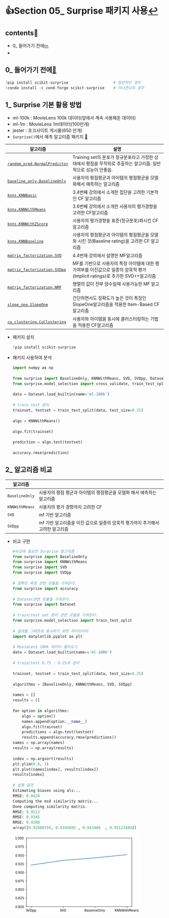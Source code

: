 # 👍Section 05_ Surprise 패키지 사용[↩](../../)

## contents📑<a id='contents'></a>

* 0_ 들어가기 전에[✏️](#0)
* 

## 0_ 들어가기 전에[📑](#contents)<a id='0'></a>

```python
!pip install scikit-surprise 					# 일반적인 경우
!conda install -c cond-forge scikit-surprise	# 아나콘다의 경우
```

## 1_ Surprise 기본 활용 방법

* ml-100k : MovieLens 100k 데이터(앞에서 계속 사용해온 데이터)
* ml-1m : MovieLens 1m데이터(100만개)
* jester : 조크사이트 게시물(650 만개)
* `Surprise()`에서 예측 알고리즘 패키지 [🔗](https://surprise.readthedocs.io/en/stable/prediction_algorithms_package.html)

| 알고리즘                                                     | 설명                                                         |
| ------------------------------------------------------------ | ------------------------------------------------------------ |
| [`random_pred.NormalPredictor`](https://surprise.readthedocs.io/en/stable/basic_algorithms.html#surprise.prediction_algorithms.random_pred.NormalPredictor) | Training set의 분포가 정규분포라고 가정한 상태에서 평점을 무작위로 추출하는 알고리즘. 일반적으로 성능이 안좋음. |
| [`baseline_only.BaselineOnly`](https://surprise.readthedocs.io/en/stable/basic_algorithms.html#surprise.prediction_algorithms.baseline_only.BaselineOnly) | 사용자의 평점평균과 아이템의 평점평균을 모델화해서 예측하는 알고리즘 |
| [`knns.KNNBasic`](https://surprise.readthedocs.io/en/stable/knn_inspired.html#surprise.prediction_algorithms.knns.KNNBasic) | 3.4번째 강의에서 소개한 집단을 고려한 기본적인 CF 알고리즘   |
| [`knns.KNNWithMeans`](https://surprise.readthedocs.io/en/stable/knn_inspired.html#surprise.prediction_algorithms.knns.KNNWithMeans) | 3.6번째 강의에서 소개한 사용자의 평가경향을 고려한 CF알고리즘 |
| [`knns.KNNWithZScore`](https://surprise.readthedocs.io/en/stable/knn_inspired.html#surprise.prediction_algorithms.knns.KNNWithZScore) | 사용자의 평가경향을 표준(정규분포)화시킨 CF알고리즘          |
| [`knns.KNNBaseline`](https://surprise.readthedocs.io/en/stable/knn_inspired.html#surprise.prediction_algorithms.knns.KNNBaseline) | 사용자의 평점평균과 아이템의 평점평균을 모델화 시킨 것(Baseline rating)을 고려한 CF 알고리즘 |
| [`matrix_factorization.SVD`](https://surprise.readthedocs.io/en/stable/matrix_factorization.html#surprise.prediction_algorithms.matrix_factorization.SVD) | 4.4번재 강의에서 설명한 MF알고리즘                           |
| [`matrix_factorization.SVDpp`](https://surprise.readthedocs.io/en/stable/matrix_factorization.html#surprise.prediction_algorithms.matrix_factorization.SVDpp) | MF를 기반으로 사용자의 특정 아이템에 대한 평가여부를 이진값으로 일종의 암묵적 평가(Implicit ratings)로 추가한 SVD++알고리즘 |
| [`matrix_factorization.NMF`](https://surprise.readthedocs.io/en/stable/matrix_factorization.html#surprise.prediction_algorithms.matrix_factorization.NMF) | 행렬의 값이 전부 양수일때 사용가능한 MF 알고리즘             |
| [`slope_one.SlopeOne`](https://surprise.readthedocs.io/en/stable/slope_one.html#surprise.prediction_algorithms.slope_one.SlopeOne) | 간단하면서도 정확도가 높은 것이 특징인 SlopeOne알고리즘을 적용한 Item-Based CF 알고리즘 |
| [`co_clustering.CoClustering`](https://surprise.readthedocs.io/en/stable/co_clustering.html#surprise.prediction_algorithms.co_clustering.CoClustering) | 사용자와 아이템을 동시에 클러스터링하는 기법을 적용한 CF알고리즘 |

* 패키지 설치

  ```python
  !pip install scikit-surprise
  ```

* 패키지 사용하여 분석

  ```python
  import numpy as np
  
  from surprise import BaselineOnly, KNNWithMeans, SVD, SVDpp, Dataset, accuracy, Reader
  from surprise.model_selection import cross_validate, train_test_split
  
  data = Dataset.load_builtin(name='ml-100k')
  
  # train test 분리
  trainset, testset = train_test_split(data, test_size=0.25)
  
  algo = KNNWithMeans()
  
  algo.fit(trainset)
  
  prediction = algo.test(testset)
  
  accuracy.rmse(prediction)
  ```


## 2_ 알고리즘 비교

| 알고리즘       |                                                              |
| -------------- | ------------------------------------------------------------ |
| `BaselineOnly` | 사용자의 평점 평균과 아이템의 평점평균을 모델화 해서 예측하는 알고리즘 |
| `KNNWithMeans` | 사용자의 평가 경향까지 고려한 CF                             |
| `SVD`          | mf 기반 알고리즘                                             |
| `SVDpp`        | mf  기반 알고리즘을 이진 값으로 일종의 암묵적 평가까지 추가해서 고려한 알고리즘 |

* 비교 구현

  ```python
  #비교에 필요한 Surprise 알고리즘
  from surprise import BaselineOnly
  from surprise import KNNWithMeans
  from surprise import SVD
  from surprise import SVDpp
  
  # 정확도 측정 관련 모듈을 가져온다.
  from surprise import accuracy
  
  # Dataset관련 모듈을 가져온다.
  from surprise import Dataset
  
  # train/test set 분리 관련 모듈을 가져온다.
  from surprise.model_selection import train_test_split
  
  # 결과를 그래프로 표시하기 위한 라이브러리
  import matplotlib.pyplot as plt
  
  # MovieLens 100k 데이터 불러오기
  data = Dataset.load_builtin(name=u'ml-100k')
  
  # train/test 0.75 : 0.25로 분리
  
  trainset, testset = train_test_split(data, test_size=0.25)
  
  algorithms = [BaselineOnly, KNNWithMeans, SVD, SVDpp]
  
  names = []
  results = []
  
  for option in algorithms:
      algo = option()
      names.append(option.__name__)
      algo.fit(trainset)
      predictions = algo.test(testset)
      results.append(accuracy.rmse(predictions))
  names = np.array(names)
  results = np.array(results)
  
  index = np.argsort(results)
  plt.ylim(0.8, 1)
  plt.plot(names[index], results[index])
  results[index]
  
  # 실행 결과
  Estimating biases using als...
  RMSE: 0.9420
  Computing the msd similarity matrix...
  Done computing similarity matrix.
  RMSE: 0.9512
  RMSE: 0.9345
  RMSE: 0.9208
  array([0.92080759, 0.9345095 , 0.941986  , 0.95123484])
  ```

  ![](./image/5_2-1.png)
